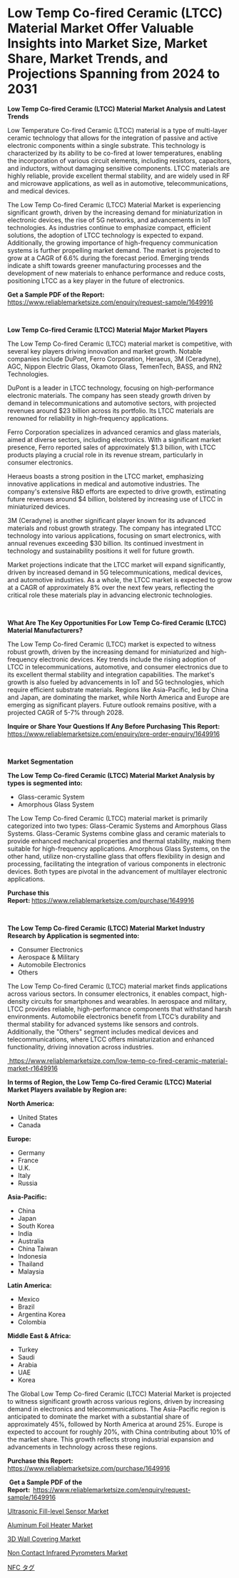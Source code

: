 <p><h1>Low Temp Co-fired Ceramic (LTCC) Material Market Offer Valuable Insights into Market Size, Market Share, Market Trends, and Projections Spanning from 2024 to 2031</h1></p><p><strong>Low Temp Co-fired Ceramic (LTCC) Material Market Analysis and Latest Trends</strong></p>
<p><p>Low Temperature Co-fired Ceramic (LTCC) material is a type of multi-layer ceramic technology that allows for the integration of passive and active electronic components within a single substrate. This technology is characterized by its ability to be co-fired at lower temperatures, enabling the incorporation of various circuit elements, including resistors, capacitors, and inductors, without damaging sensitive components. LTCC materials are highly reliable, provide excellent thermal stability, and are widely used in RF and microwave applications, as well as in automotive, telecommunications, and medical devices.</p><p>The Low Temp Co-fired Ceramic (LTCC) Material Market is experiencing significant growth, driven by the increasing demand for miniaturization in electronic devices, the rise of 5G networks, and advancements in IoT technologies. As industries continue to emphasize compact, efficient solutions, the adoption of LTCC technology is expected to expand. Additionally, the growing importance of high-frequency communication systems is further propelling market demand. The market is projected to grow at a CAGR of 6.6% during the forecast period. Emerging trends indicate a shift towards greener manufacturing processes and the development of new materials to enhance performance and reduce costs, positioning LTCC as a key player in the future of electronics.</p></p>
<p><strong>Get a Sample PDF of the Report:&nbsp;</strong> <a href="https://www.reliablemarketsize.com/enquiry/request-sample/1649916?utm_campaign=1125&utm_medium=2&utm_source=Github&utm_content=ia&utm_term=26092024&utm_id=low-temp-co-fired-ceramic-ltcc-material">https://www.reliablemarketsize.com/enquiry/request-sample/1649916</a></p>
<p>&nbsp;</p>
<p><strong>Low Temp Co-fired Ceramic (LTCC) Material Major Market Players</strong></p>
<p><p>The Low Temp Co-fired Ceramic (LTCC) material market is competitive, with several key players driving innovation and market growth. Notable companies include DuPont, Ferro Corporation, Heraeus, 3M (Ceradyne), AGC, Nippon Electric Glass, Okamoto Glass, TemenTech, BASS, and RN2 Technologies.</p><p>DuPont is a leader in LTCC technology, focusing on high-performance electronic materials. The company has seen steady growth driven by demand in telecommunications and automotive sectors, with projected revenues around $23 billion across its portfolio. Its LTCC materials are renowned for reliability in high-frequency applications.</p><p>Ferro Corporation specializes in advanced ceramics and glass materials, aimed at diverse sectors, including electronics. With a significant market presence, Ferro reported sales of approximately $1.3 billion, with LTCC products playing a crucial role in its revenue stream, particularly in consumer electronics.</p><p>Heraeus boasts a strong position in the LTCC market, emphasizing innovative applications in medical and automotive industries. The company's extensive R&D efforts are expected to drive growth, estimating future revenues around $4 billion, bolstered by increasing use of LTCC in miniaturized devices.</p><p>3M (Ceradyne) is another significant player known for its advanced materials and robust growth strategy. The company has integrated LTCC technology into various applications, focusing on smart electronics, with annual revenues exceeding $30 billion. Its continued investment in technology and sustainability positions it well for future growth.</p><p>Market projections indicate that the LTCC market will expand significantly, driven by increased demand in 5G telecommunications, medical devices, and automotive industries. As a whole, the LTCC market is expected to grow at a CAGR of approximately 8% over the next few years, reflecting the critical role these materials play in advancing electronic technologies.</p></p>
<p>&nbsp;</p>
<p><strong>What Are The Key Opportunities For Low Temp Co-fired Ceramic (LTCC) Material Manufacturers?</strong></p>
<p><p>The Low Temp Co-fired Ceramic (LTCC) market is expected to witness robust growth, driven by the increasing demand for miniaturized and high-frequency electronic devices. Key trends include the rising adoption of LTCC in telecommunications, automotive, and consumer electronics due to its excellent thermal stability and integration capabilities. The market's growth is also fueled by advancements in IoT and 5G technologies, which require efficient substrate materials. Regions like Asia-Pacific, led by China and Japan, are dominating the market, while North America and Europe are emerging as significant players. Future outlook remains positive, with a projected CAGR of 5-7% through 2028.</p></p>
<p><strong>Inquire or Share Your Questions If Any Before Purchasing This Report:</strong> <a href="https://www.reliablemarketsize.com/enquiry/pre-order-enquiry/1649916?utm_campaign=1125&utm_medium=2&utm_source=Github&utm_content=ia&utm_term=26092024&utm_id=low-temp-co-fired-ceramic-ltcc-material">https://www.reliablemarketsize.com/enquiry/pre-order-enquiry/1649916</a></p>
<p>&nbsp;</p>
<p><strong>Market Segmentation</strong></p>
<p><strong>The Low Temp Co-fired Ceramic (LTCC) Material Market Analysis by types is segmented into:</strong></p>
<p><ul><li>Glass-ceramic System</li><li>Amorphous Glass System</li></ul></p>
<p><p>The Low Temp Co-fired Ceramic (LTCC) material market is primarily categorized into two types: Glass-Ceramic Systems and Amorphous Glass Systems. Glass-Ceramic Systems combine glass and ceramic materials to provide enhanced mechanical properties and thermal stability, making them suitable for high-frequency applications. Amorphous Glass Systems, on the other hand, utilize non-crystalline glass that offers flexibility in design and processing, facilitating the integration of various components in electronic devices. Both types are pivotal in the advancement of multilayer electronic applications.</p></p>
<p><strong>Purchase this Report:&nbsp;</strong><a href="https://www.reliablemarketsize.com/purchase/1649916?utm_campaign=1125&utm_medium=2&utm_source=Github&utm_content=ia&utm_term=26092024&utm_id=low-temp-co-fired-ceramic-ltcc-material">https://www.reliablemarketsize.com/purchase/1649916</a></p>
<p>&nbsp;</p>
<p><strong>The Low Temp Co-fired Ceramic (LTCC) Material Market Industry Research by Application is segmented into:</strong></p>
<p><ul><li>Consumer Electronics</li><li>Aerospace & Military</li><li>Automobile Electronics</li><li>Others</li></ul></p>
<p><p>The Low Temp Co-fired Ceramic (LTCC) material market finds applications across various sectors. In consumer electronics, it enables compact, high-density circuits for smartphones and wearables. In aerospace and military, LTCC provides reliable, high-performance components that withstand harsh environments. Automobile electronics benefit from LTCC’s durability and thermal stability for advanced systems like sensors and controls. Additionally, the "Others" segment includes medical devices and telecommunications, where LTCC offers miniaturization and enhanced functionality, driving innovation across industries.</p></p>
<p><a href="https://www.reliablemarketsize.com/low-temp-co-fired-ceramic-material-market-r1649916?utm_campaign=1125&utm_medium=2&utm_source=Github&utm_content=ia&utm_term=26092024&utm_id=low-temp-co-fired-ceramic-ltcc-material">&nbsp;https://www.reliablemarketsize.com/low-temp-co-fired-ceramic-material-market-r1649916</a></p>
<p><strong>In terms of Region, the Low Temp Co-fired Ceramic (LTCC) Material Market Players available by Region are:</strong></p>
<p>
    <p> <strong> North America: </strong>
        <ul>
            <li>United States</li>
            <li>Canada</li>
        </ul>
        </p> 
    <p> <strong> Europe: </strong>
        <ul>
            <li>Germany</li>
            <li>France</li>
            <li>U.K.</li>
            <li>Italy</li>
            <li>Russia</li>
        </ul>
        </p> 
    <p> <strong> Asia-Pacific: </strong>
        <ul>
            <li>China</li>
            <li>Japan</li>
            <li>South Korea</li>
            <li>India</li>
            <li>Australia</li>
            <li>China Taiwan</li>
            <li>Indonesia</li>
            <li>Thailand</li>
            <li>Malaysia</li>
        </ul>
        </p> 
    <p> <strong> Latin America: </strong>
        <ul>
            <li>Mexico</li>
            <li>Brazil</li>
            <li>Argentina Korea</li>
            <li>Colombia</li>
        </ul>
        </p> 
    <p> <strong> Middle East & Africa: </strong>
        <ul>
            <li>Turkey</li>
            <li>Saudi</li>
            <li>Arabia</li>
            <li>UAE</li>
            <li>Korea</li>
        </ul>
    </p>
    </p>
<p><p>The Global Low Temp Co-fired Ceramic (LTCC) Material Market is projected to witness significant growth across various regions, driven by increasing demand in electronics and telecommunications. The Asia-Pacific region is anticipated to dominate the market with a substantial share of approximately 45%, followed by North America at around 25%. Europe is expected to account for roughly 20%, with China contributing about 10% of the market share. This growth reflects strong industrial expansion and advancements in technology across these regions.</p></p>
<p><strong>Purchase this Report: </strong><a href="https://www.reliablemarketsize.com/purchase/1649916?utm_campaign=1125&utm_medium=2&utm_source=Github&utm_content=ia&utm_term=26092024&utm_id=low-temp-co-fired-ceramic-ltcc-material">https://www.reliablemarketsize.com/purchase/1649916</a></p>
<p>&nbsp;<strong>Get a Sample PDF of the Report:&nbsp;&nbsp;</strong><a href="https://www.reliablemarketsize.com/enquiry/request-sample/1649916?utm_campaign=1125&utm_medium=2&utm_source=Github&utm_content=ia&utm_term=26092024&utm_id=low-temp-co-fired-ceramic-ltcc-material">https://www.reliablemarketsize.com/enquiry/request-sample/1649916</a></p>
<p><strong></strong></p>
<p><p><a href="https://github.com/vimar16th/Market-Research-Report-List-6/blob/main/ultrasonic-fill-level-sensor-market.md?utm_campaign=1125&utm_medium=2&utm_source=Github&utm_content=ia&utm_term=26092024&utm_id=low-temp-co-fired-ceramic-ltcc-material">Ultrasonic Fill-level Sensor Market</a></p><p><a href="https://issuu.com/reportprime-2/docs/aluminum-foil-heater-market-size-20_3700a10bc7d92c?utm_campaign=1125&utm_medium=2&utm_source=Github&utm_content=ia&utm_term=26092024&utm_id=low-temp-co-fired-ceramic-ltcc-material">Aluminum Foil Heater Market</a></p><p><a href="https://issuu.com/reportprime-2/docs/3d-wall-covering-market-size-2030.p_80074b2a244929?utm_campaign=1125&utm_medium=2&utm_source=Github&utm_content=ia&utm_term=26092024&utm_id=low-temp-co-fired-ceramic-ltcc-material">3D Wall Covering Market</a></p><p><a href="https://www.linkedin.com/pulse/non-contact-infrared-pyrometers-market-size-growth-trends-4nzre?trackingId=d9w8%2BWWXRgGjA%2FONJG6ViQ%3D%3D&utm_campaign=1125&utm_medium=2&utm_source=Github&utm_content=ia&utm_term=26092024&utm_id=low-temp-co-fired-ceramic-ltcc-material">Non Contact Infrared Pyrometers Market</a></p><p><a href="https://github.com/mohamedbakry57/Market-Research-Report-List-6/blob/main/139964515300.md?utm_campaign=1125&utm_medium=2&utm_source=Github&utm_content=ia&utm_term=26092024&utm_id=low-temp-co-fired-ceramic-ltcc-material">NFC タグ</a></p></p>